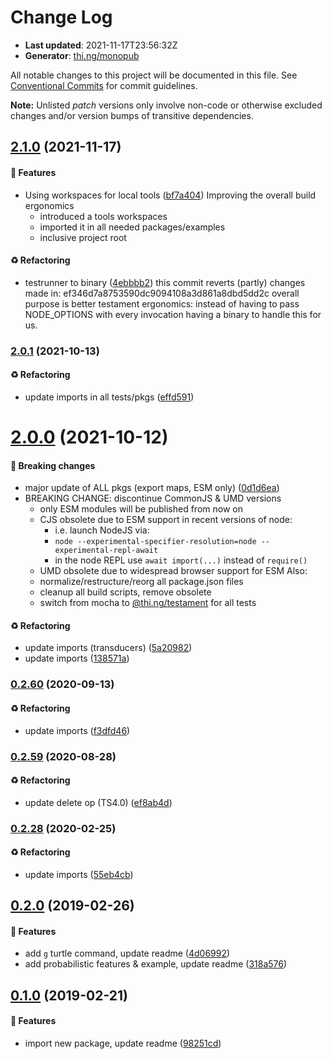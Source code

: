# Change Log

- **Last updated**: 2021-11-17T23:56:32Z
- **Generator**: [thi.ng/monopub](https://thi.ng/monopub)

All notable changes to this project will be documented in this file.
See [Conventional Commits](https://conventionalcommits.org/) for commit guidelines.

**Note:** Unlisted _patch_ versions only involve non-code or otherwise excluded changes
and/or version bumps of transitive dependencies.

## [2.1.0](https://github.com/thi-ng/umbrella/tree/@thi.ng/lsys@2.1.0) (2021-11-17)

#### 🚀 Features

- Using workspaces for local tools ([bf7a404](https://github.com/thi-ng/umbrella/commit/bf7a404))
  Improving the overall build ergonomics
  - introduced a tools workspaces
  - imported it in all needed packages/examples
  - inclusive project root

#### ♻️ Refactoring

- testrunner to binary ([4ebbbb2](https://github.com/thi-ng/umbrella/commit/4ebbbb2))
  this commit reverts (partly) changes made in:
  ef346d7a8753590dc9094108a3d861a8dbd5dd2c
  overall purpose is better testament ergonomics:
  instead of having to pass NODE_OPTIONS with every invocation
  having a binary to handle this for us.

### [2.0.1](https://github.com/thi-ng/umbrella/tree/@thi.ng/lsys@2.0.1) (2021-10-13)

#### ♻️ Refactoring

- update imports in all tests/pkgs ([effd591](https://github.com/thi-ng/umbrella/commit/effd591))

# [2.0.0](https://github.com/thi-ng/umbrella/tree/@thi.ng/lsys@2.0.0) (2021-10-12)

#### 🛑 Breaking changes

- major update of ALL pkgs (export maps, ESM only) ([0d1d6ea](https://github.com/thi-ng/umbrella/commit/0d1d6ea))
- BREAKING CHANGE: discontinue CommonJS & UMD versions
  - only ESM modules will be published from now on
  - CJS obsolete due to ESM support in recent versions of node:
    - i.e. launch NodeJS via:
    - `node --experimental-specifier-resolution=node --experimental-repl-await`
    - in the node REPL use `await import(...)` instead of `require()`
  - UMD obsolete due to widespread browser support for ESM
  Also:
  - normalize/restructure/reorg all package.json files
  - cleanup all build scripts, remove obsolete
  - switch from mocha to [@thi.ng/testament](https://github.com/thi-ng/umbrella/tree/main/packages/testament) for all tests

#### ♻️ Refactoring

- update imports (transducers) ([5a20982](https://github.com/thi-ng/umbrella/commit/5a20982))
- update imports ([138571a](https://github.com/thi-ng/umbrella/commit/138571a))

### [0.2.60](https://github.com/thi-ng/umbrella/tree/@thi.ng/lsys@0.2.60) (2020-09-13)

#### ♻️ Refactoring

- update imports ([f3dfd46](https://github.com/thi-ng/umbrella/commit/f3dfd46))

### [0.2.59](https://github.com/thi-ng/umbrella/tree/@thi.ng/lsys@0.2.59) (2020-08-28)

#### ♻️ Refactoring

- update delete op (TS4.0) ([ef8ab4d](https://github.com/thi-ng/umbrella/commit/ef8ab4d))

### [0.2.28](https://github.com/thi-ng/umbrella/tree/@thi.ng/lsys@0.2.28) (2020-02-25)

#### ♻️ Refactoring

- update imports ([55eb4cb](https://github.com/thi-ng/umbrella/commit/55eb4cb))

## [0.2.0](https://github.com/thi-ng/umbrella/tree/@thi.ng/lsys@0.2.0) (2019-02-26)

#### 🚀 Features

- add `g` turtle command, update readme ([4d06992](https://github.com/thi-ng/umbrella/commit/4d06992))
- add probabilistic features & example, update readme ([318a576](https://github.com/thi-ng/umbrella/commit/318a576))

## [0.1.0](https://github.com/thi-ng/umbrella/tree/@thi.ng/lsys@0.1.0) (2019-02-21)

#### 🚀 Features

- import new package, update readme ([98251cd](https://github.com/thi-ng/umbrella/commit/98251cd))
